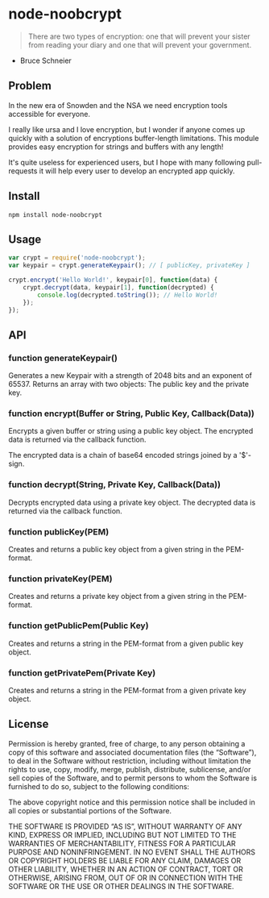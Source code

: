 # node-noobcrypt

>There are two types of encryption: one that will prevent your sister from reading your diary and one that will prevent your government.

- Bruce Schneier 

## Problem

In the new era of Snowden and the NSA we need encryption tools accessible for everyone.

I really like ursa and I love encryption, but I wonder if anyone comes up quickly with a solution of encryptions buffer-length limitations. This module provides easy encryption for strings and buffers with any length!

It's quite useless for experienced users, but I hope with many following pull-requests it will help every user to develop an encrypted app quickly.

## Install

```
npm install node-noobcrypt
```

## Usage
    
```javascript
var crypt = require('node-noobcrypt');
var keypair = crypt.generateKeypair(); // [ publicKey, privateKey ]

crypt.encrypt('Hello World!', keypair[0], function(data) {
    crypt.decrypt(data, keypair[1], function(decrypted) {
        console.log(decrypted.toString()); // Hello World!
    });
});
```

## API

### function generateKeypair()

Generates a new Keypair with a strength of 2048 bits and an exponent of 65537. Returns an array with two objects: The public key and the private key.

### function encrypt(Buffer or String, Public Key, Callback(Data))

Encrypts a given buffer or string using a public key object. The encrypted data is returned via the callback function.

The encrypted data is a chain of base64 encoded strings joined by a '$'-sign.

### function decrypt(String, Private Key, Callback(Data))

Decrypts encrypted data using a private key object. The decrypted data is returned via the callback function.

### function publicKey(PEM)

Creates and returns a public key object from a given string in the PEM-format.

### function privateKey(PEM)

Creates and returns a private key object from a given string in the PEM-format.

### function getPublicPem(Public Key)

Creates and returns a string in the PEM-format from a given public key object.

### function getPrivatePem(Private Key)

Creates and returns a string in the PEM-format from a given private key object.

## License

Permission is hereby granted, free of charge, to any person obtaining a copy of this software and associated documentation files (the “Software”), to deal in the Software without restriction, including without limitation the rights to use, copy, modify, merge, publish, distribute, sublicense, and/or sell copies of the Software, and to permit persons to whom the Software is furnished to do so, subject to the following conditions:

The above copyright notice and this permission notice shall be included in all copies or substantial portions of the Software.

THE SOFTWARE IS PROVIDED “AS IS”, WITHOUT WARRANTY OF ANY KIND, EXPRESS OR IMPLIED, INCLUDING BUT NOT LIMITED TO THE WARRANTIES OF MERCHANTABILITY, FITNESS FOR A PARTICULAR PURPOSE AND NONINFRINGEMENT. IN NO EVENT SHALL THE AUTHORS OR COPYRIGHT HOLDERS BE LIABLE FOR ANY CLAIM, DAMAGES OR OTHER LIABILITY, WHETHER IN AN ACTION OF CONTRACT, TORT OR OTHERWISE, ARISING FROM, OUT OF OR IN CONNECTION WITH THE SOFTWARE OR THE USE OR OTHER DEALINGS IN THE SOFTWARE.
